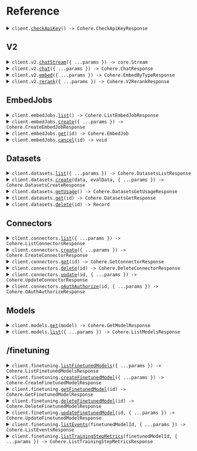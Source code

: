 # Reference

<details><summary><code>client.<a href="/src/Client.ts">checkApiKey</a>() -> Cohere.CheckApiKeyResponse</code></summary>
<dl>
<dd>

#### 📝 Description

<dl>
<dd>

<dl>
<dd>

Checks that the api key in the Authorization header is valid and active

</dd>
</dl>
</dd>
</dl>

#### 🔌 Usage

<dl>
<dd>

<dl>
<dd>

```typescript
await client.checkApiKey();
```

</dd>
</dl>
</dd>
</dl>

#### ⚙️ Parameters

<dl>
<dd>

<dl>
<dd>

**requestOptions:** `CohereClient.RequestOptions`

</dd>
</dl>
</dd>
</dl>

</dd>
</dl>
</details>

##

## V2

<details><summary><code>client.v2.<a href="/src/api/resources/v2/client/Client.ts">chatStream</a>({ ...params }) -> core.Stream<Cohere.StreamedChatResponseV2></code></summary>
<dl>
<dd>

#### 📝 Description

<dl>
<dd>

<dl>
<dd>

Generates a message from the model in response to a provided conversation. To learn how to use the Chat API with Streaming and RAG follow our Text Generation guides.

</dd>
</dl>
</dd>
</dl>

#### 🔌 Usage

<dl>
<dd>

<dl>
<dd>

```typescript
await client.v2.chatStream({
    model: "string",
    messages: [
        {
            role: "user",
            content: "string",
        },
    ],
    tools: [
        {
            type: "function",
            function: {
                name: "string",
                description: "string",
                parameters: {
                    string: {
                        key: "value",
                    },
                },
            },
        },
    ],
    documents: ["string"],
    citationOptions: {
        mode: Cohere.CitationOptionsMode.Fast,
    },
    responseFormat: {
        type: "text",
    },
    safetyMode: Cohere.V2ChatStreamRequestSafetyMode.Contextual,
    maxTokens: 1,
    stopSequences: ["string"],
    temperature: 1.1,
    seed: 1,
    frequencyPenalty: 1.1,
    presencePenalty: 1.1,
    k: 1.1,
    p: 1.1,
    returnPrompt: true,
});
```

</dd>
</dl>
</dd>
</dl>

#### ⚙️ Parameters

<dl>
<dd>

<dl>
<dd>

**request:** `Cohere.V2ChatStreamRequest`

</dd>
</dl>

<dl>
<dd>

**requestOptions:** `V2.RequestOptions`

</dd>
</dl>
</dd>
</dl>

</dd>
</dl>
</details>

<details><summary><code>client.v2.<a href="/src/api/resources/v2/client/Client.ts">chat</a>({ ...params }) -> Cohere.ChatResponse</code></summary>
<dl>
<dd>

#### 📝 Description

<dl>
<dd>

<dl>
<dd>

Generates a message from the model in response to a provided conversation. To learn how to use the Chat API with Streaming and RAG follow our Text Generation guides.

</dd>
</dl>
</dd>
</dl>

#### 🔌 Usage

<dl>
<dd>

<dl>
<dd>

```typescript
await client.v2.chat({
    model: "model",
    messages: [
        {
            role: "tool",
            toolCallId: "messages",
        },
    ],
});
```

</dd>
</dl>
</dd>
</dl>

#### ⚙️ Parameters

<dl>
<dd>

<dl>
<dd>

**request:** `Cohere.V2ChatRequest`

</dd>
</dl>

<dl>
<dd>

**requestOptions:** `V2.RequestOptions`

</dd>
</dl>
</dd>
</dl>

</dd>
</dl>
</details>

<details><summary><code>client.v2.<a href="/src/api/resources/v2/client/Client.ts">embed</a>({ ...params }) -> Cohere.EmbedByTypeResponse</code></summary>
<dl>
<dd>

#### 📝 Description

<dl>
<dd>

<dl>
<dd>

This endpoint returns text embeddings. An embedding is a list of floating point numbers that captures semantic information about the text that it represents.

Embeddings can be used to create text classifiers as well as empower semantic search. To learn more about embeddings, see the embedding page.

If you want to learn more how to use the embedding model, have a look at the [Semantic Search Guide](/docs/semantic-search).

</dd>
</dl>
</dd>
</dl>

#### 🔌 Usage

<dl>
<dd>

<dl>
<dd>

```typescript
await client.v2.embed({
    model: "model",
});
```

</dd>
</dl>
</dd>
</dl>

#### ⚙️ Parameters

<dl>
<dd>

<dl>
<dd>

**request:** `Cohere.V2EmbedRequest`

</dd>
</dl>

<dl>
<dd>

**requestOptions:** `V2.RequestOptions`

</dd>
</dl>
</dd>
</dl>

</dd>
</dl>
</details>

<details><summary><code>client.v2.<a href="/src/api/resources/v2/client/Client.ts">rerank</a>({ ...params }) -> Cohere.V2RerankResponse</code></summary>
<dl>
<dd>

#### 📝 Description

<dl>
<dd>

<dl>
<dd>

This endpoint takes in a query and a list of texts and produces an ordered array with each text assigned a relevance score.

</dd>
</dl>
</dd>
</dl>

#### 🔌 Usage

<dl>
<dd>

<dl>
<dd>

```typescript
await client.v2.rerank({
    model: "model",
    query: "query",
    documents: ["documents"],
});
```

</dd>
</dl>
</dd>
</dl>

#### ⚙️ Parameters

<dl>
<dd>

<dl>
<dd>

**request:** `Cohere.V2RerankRequest`

</dd>
</dl>

<dl>
<dd>

**requestOptions:** `V2.RequestOptions`

</dd>
</dl>
</dd>
</dl>

</dd>
</dl>
</details>

## EmbedJobs

<details><summary><code>client.embedJobs.<a href="/src/api/resources/embedJobs/client/Client.ts">list</a>() -> Cohere.ListEmbedJobResponse</code></summary>
<dl>
<dd>

#### 📝 Description

<dl>
<dd>

<dl>
<dd>

The list embed job endpoint allows users to view all embed jobs history for that specific user.

</dd>
</dl>
</dd>
</dl>

#### 🔌 Usage

<dl>
<dd>

<dl>
<dd>

```typescript
await client.embedJobs.list();
```

</dd>
</dl>
</dd>
</dl>

#### ⚙️ Parameters

<dl>
<dd>

<dl>
<dd>

**requestOptions:** `EmbedJobs.RequestOptions`

</dd>
</dl>
</dd>
</dl>

</dd>
</dl>
</details>

<details><summary><code>client.embedJobs.<a href="/src/api/resources/embedJobs/client/Client.ts">create</a>({ ...params }) -> Cohere.CreateEmbedJobResponse</code></summary>
<dl>
<dd>

#### 📝 Description

<dl>
<dd>

<dl>
<dd>

This API launches an async Embed job for a [Dataset](https://docs.cohere.com/docs/datasets) of type `embed-input`. The result of a completed embed job is new Dataset of type `embed-output`, which contains the original text entries and the corresponding embeddings.

</dd>
</dl>
</dd>
</dl>

#### 🔌 Usage

<dl>
<dd>

<dl>
<dd>

```typescript
await client.embedJobs.create({
    model: "model",
    datasetId: "dataset_id",
    inputType: Cohere.EmbedInputType.SearchDocument,
});
```

</dd>
</dl>
</dd>
</dl>

#### ⚙️ Parameters

<dl>
<dd>

<dl>
<dd>

**request:** `Cohere.CreateEmbedJobRequest`

</dd>
</dl>

<dl>
<dd>

**requestOptions:** `EmbedJobs.RequestOptions`

</dd>
</dl>
</dd>
</dl>

</dd>
</dl>
</details>

<details><summary><code>client.embedJobs.<a href="/src/api/resources/embedJobs/client/Client.ts">get</a>(id) -> Cohere.EmbedJob</code></summary>
<dl>
<dd>

#### 📝 Description

<dl>
<dd>

<dl>
<dd>

This API retrieves the details about an embed job started by the same user.

</dd>
</dl>
</dd>
</dl>

#### 🔌 Usage

<dl>
<dd>

<dl>
<dd>

```typescript
await client.embedJobs.get("id");
```

</dd>
</dl>
</dd>
</dl>

#### ⚙️ Parameters

<dl>
<dd>

<dl>
<dd>

**id:** `string` — The ID of the embed job to retrieve.

</dd>
</dl>

<dl>
<dd>

**requestOptions:** `EmbedJobs.RequestOptions`

</dd>
</dl>
</dd>
</dl>

</dd>
</dl>
</details>

<details><summary><code>client.embedJobs.<a href="/src/api/resources/embedJobs/client/Client.ts">cancel</a>(id) -> void</code></summary>
<dl>
<dd>

#### 📝 Description

<dl>
<dd>

<dl>
<dd>

This API allows users to cancel an active embed job. Once invoked, the embedding process will be terminated, and users will be charged for the embeddings processed up to the cancellation point. It's important to note that partial results will not be available to users after cancellation.

</dd>
</dl>
</dd>
</dl>

#### 🔌 Usage

<dl>
<dd>

<dl>
<dd>

```typescript
await client.embedJobs.cancel("id");
```

</dd>
</dl>
</dd>
</dl>

#### ⚙️ Parameters

<dl>
<dd>

<dl>
<dd>

**id:** `string` — The ID of the embed job to cancel.

</dd>
</dl>

<dl>
<dd>

**requestOptions:** `EmbedJobs.RequestOptions`

</dd>
</dl>
</dd>
</dl>

</dd>
</dl>
</details>

## Datasets

<details><summary><code>client.datasets.<a href="/src/api/resources/datasets/client/Client.ts">list</a>({ ...params }) -> Cohere.DatasetsListResponse</code></summary>
<dl>
<dd>

#### 📝 Description

<dl>
<dd>

<dl>
<dd>

List datasets that have been created.

</dd>
</dl>
</dd>
</dl>

#### 🔌 Usage

<dl>
<dd>

<dl>
<dd>

```typescript
await client.datasets.list();
```

</dd>
</dl>
</dd>
</dl>

#### ⚙️ Parameters

<dl>
<dd>

<dl>
<dd>

**request:** `Cohere.DatasetsListRequest`

</dd>
</dl>

<dl>
<dd>

**requestOptions:** `Datasets.RequestOptions`

</dd>
</dl>
</dd>
</dl>

</dd>
</dl>
</details>

<details><summary><code>client.datasets.<a href="/src/api/resources/datasets/client/Client.ts">create</a>(data, evalData, { ...params }) -> Cohere.DatasetsCreateResponse</code></summary>
<dl>
<dd>

#### 📝 Description

<dl>
<dd>

<dl>
<dd>

Create a dataset by uploading a file. See ['Dataset Creation'](https://docs.cohere.com/docs/datasets#dataset-creation) for more information.

</dd>
</dl>
</dd>
</dl>

#### 🔌 Usage

<dl>
<dd>

<dl>
<dd>

```typescript
await client.datasets.create(fs.createReadStream("/path/to/your/file"), fs.createReadStream("/path/to/your/file"), {
    name: "name",
    type: Cohere.DatasetType.EmbedInput,
});
```

</dd>
</dl>
</dd>
</dl>

#### ⚙️ Parameters

<dl>
<dd>

<dl>
<dd>

**data:** `File | fs.ReadStream | Blob`

</dd>
</dl>

<dl>
<dd>

**evalData:** `File | fs.ReadStream | Blob | undefined`

</dd>
</dl>

<dl>
<dd>

**request:** `Cohere.DatasetsCreateRequest`

</dd>
</dl>

<dl>
<dd>

**requestOptions:** `Datasets.RequestOptions`

</dd>
</dl>
</dd>
</dl>

</dd>
</dl>
</details>

<details><summary><code>client.datasets.<a href="/src/api/resources/datasets/client/Client.ts">getUsage</a>() -> Cohere.DatasetsGetUsageResponse</code></summary>
<dl>
<dd>

#### 📝 Description

<dl>
<dd>

<dl>
<dd>

View the dataset storage usage for your Organization. Each Organization can have up to 10GB of storage across all their users.

</dd>
</dl>
</dd>
</dl>

#### 🔌 Usage

<dl>
<dd>

<dl>
<dd>

```typescript
await client.datasets.getUsage();
```

</dd>
</dl>
</dd>
</dl>

#### ⚙️ Parameters

<dl>
<dd>

<dl>
<dd>

**requestOptions:** `Datasets.RequestOptions`

</dd>
</dl>
</dd>
</dl>

</dd>
</dl>
</details>

<details><summary><code>client.datasets.<a href="/src/api/resources/datasets/client/Client.ts">get</a>(id) -> Cohere.DatasetsGetResponse</code></summary>
<dl>
<dd>

#### 📝 Description

<dl>
<dd>

<dl>
<dd>

Retrieve a dataset by ID. See ['Datasets'](https://docs.cohere.com/docs/datasets) for more information.

</dd>
</dl>
</dd>
</dl>

#### 🔌 Usage

<dl>
<dd>

<dl>
<dd>

```typescript
await client.datasets.get("id");
```

</dd>
</dl>
</dd>
</dl>

#### ⚙️ Parameters

<dl>
<dd>

<dl>
<dd>

**id:** `string`

</dd>
</dl>

<dl>
<dd>

**requestOptions:** `Datasets.RequestOptions`

</dd>
</dl>
</dd>
</dl>

</dd>
</dl>
</details>

<details><summary><code>client.datasets.<a href="/src/api/resources/datasets/client/Client.ts">delete</a>(id) -> Record<string, unknown></code></summary>
<dl>
<dd>

#### 📝 Description

<dl>
<dd>

<dl>
<dd>

Delete a dataset by ID. Datasets are automatically deleted after 30 days, but they can also be deleted manually.

</dd>
</dl>
</dd>
</dl>

#### 🔌 Usage

<dl>
<dd>

<dl>
<dd>

```typescript
await client.datasets.delete("id");
```

</dd>
</dl>
</dd>
</dl>

#### ⚙️ Parameters

<dl>
<dd>

<dl>
<dd>

**id:** `string`

</dd>
</dl>

<dl>
<dd>

**requestOptions:** `Datasets.RequestOptions`

</dd>
</dl>
</dd>
</dl>

</dd>
</dl>
</details>

## Connectors

<details><summary><code>client.connectors.<a href="/src/api/resources/connectors/client/Client.ts">list</a>({ ...params }) -> Cohere.ListConnectorsResponse</code></summary>
<dl>
<dd>

#### 📝 Description

<dl>
<dd>

<dl>
<dd>

Returns a list of connectors ordered by descending creation date (newer first). See ['Managing your Connector'](https://docs.cohere.com/docs/managing-your-connector) for more information.

</dd>
</dl>
</dd>
</dl>

#### 🔌 Usage

<dl>
<dd>

<dl>
<dd>

```typescript
await client.connectors.list();
```

</dd>
</dl>
</dd>
</dl>

#### ⚙️ Parameters

<dl>
<dd>

<dl>
<dd>

**request:** `Cohere.ConnectorsListRequest`

</dd>
</dl>

<dl>
<dd>

**requestOptions:** `Connectors.RequestOptions`

</dd>
</dl>
</dd>
</dl>

</dd>
</dl>
</details>

<details><summary><code>client.connectors.<a href="/src/api/resources/connectors/client/Client.ts">create</a>({ ...params }) -> Cohere.CreateConnectorResponse</code></summary>
<dl>
<dd>

#### 📝 Description

<dl>
<dd>

<dl>
<dd>

Creates a new connector. The connector is tested during registration and will cancel registration when the test is unsuccessful. See ['Creating and Deploying a Connector'](https://docs.cohere.com/docs/creating-and-deploying-a-connector) for more information.

</dd>
</dl>
</dd>
</dl>

#### 🔌 Usage

<dl>
<dd>

<dl>
<dd>

```typescript
await client.connectors.create({
    name: "name",
    url: "url",
});
```

</dd>
</dl>
</dd>
</dl>

#### ⚙️ Parameters

<dl>
<dd>

<dl>
<dd>

**request:** `Cohere.CreateConnectorRequest`

</dd>
</dl>

<dl>
<dd>

**requestOptions:** `Connectors.RequestOptions`

</dd>
</dl>
</dd>
</dl>

</dd>
</dl>
</details>

<details><summary><code>client.connectors.<a href="/src/api/resources/connectors/client/Client.ts">get</a>(id) -> Cohere.GetConnectorResponse</code></summary>
<dl>
<dd>

#### 📝 Description

<dl>
<dd>

<dl>
<dd>

Retrieve a connector by ID. See ['Connectors'](https://docs.cohere.com/docs/connectors) for more information.

</dd>
</dl>
</dd>
</dl>

#### 🔌 Usage

<dl>
<dd>

<dl>
<dd>

```typescript
await client.connectors.get("id");
```

</dd>
</dl>
</dd>
</dl>

#### ⚙️ Parameters

<dl>
<dd>

<dl>
<dd>

**id:** `string` — The ID of the connector to retrieve.

</dd>
</dl>

<dl>
<dd>

**requestOptions:** `Connectors.RequestOptions`

</dd>
</dl>
</dd>
</dl>

</dd>
</dl>
</details>

<details><summary><code>client.connectors.<a href="/src/api/resources/connectors/client/Client.ts">delete</a>(id) -> Cohere.DeleteConnectorResponse</code></summary>
<dl>
<dd>

#### 📝 Description

<dl>
<dd>

<dl>
<dd>

Delete a connector by ID. See ['Connectors'](https://docs.cohere.com/docs/connectors) for more information.

</dd>
</dl>
</dd>
</dl>

#### 🔌 Usage

<dl>
<dd>

<dl>
<dd>

```typescript
await client.connectors.delete("id");
```

</dd>
</dl>
</dd>
</dl>

#### ⚙️ Parameters

<dl>
<dd>

<dl>
<dd>

**id:** `string` — The ID of the connector to delete.

</dd>
</dl>

<dl>
<dd>

**requestOptions:** `Connectors.RequestOptions`

</dd>
</dl>
</dd>
</dl>

</dd>
</dl>
</details>

<details><summary><code>client.connectors.<a href="/src/api/resources/connectors/client/Client.ts">update</a>(id, { ...params }) -> Cohere.UpdateConnectorResponse</code></summary>
<dl>
<dd>

#### 📝 Description

<dl>
<dd>

<dl>
<dd>

Update a connector by ID. Omitted fields will not be updated. See ['Managing your Connector'](https://docs.cohere.com/docs/managing-your-connector) for more information.

</dd>
</dl>
</dd>
</dl>

#### 🔌 Usage

<dl>
<dd>

<dl>
<dd>

```typescript
await client.connectors.update("id");
```

</dd>
</dl>
</dd>
</dl>

#### ⚙️ Parameters

<dl>
<dd>

<dl>
<dd>

**id:** `string` — The ID of the connector to update.

</dd>
</dl>

<dl>
<dd>

**request:** `Cohere.UpdateConnectorRequest`

</dd>
</dl>

<dl>
<dd>

**requestOptions:** `Connectors.RequestOptions`

</dd>
</dl>
</dd>
</dl>

</dd>
</dl>
</details>

<details><summary><code>client.connectors.<a href="/src/api/resources/connectors/client/Client.ts">oAuthAuthorize</a>(id, { ...params }) -> Cohere.OAuthAuthorizeResponse</code></summary>
<dl>
<dd>

#### 📝 Description

<dl>
<dd>

<dl>
<dd>

Authorize the connector with the given ID for the connector oauth app. See ['Connector Authentication'](https://docs.cohere.com/docs/connector-authentication) for more information.

</dd>
</dl>
</dd>
</dl>

#### 🔌 Usage

<dl>
<dd>

<dl>
<dd>

```typescript
await client.connectors.oAuthAuthorize("id");
```

</dd>
</dl>
</dd>
</dl>

#### ⚙️ Parameters

<dl>
<dd>

<dl>
<dd>

**id:** `string` — The ID of the connector to authorize.

</dd>
</dl>

<dl>
<dd>

**request:** `Cohere.ConnectorsOAuthAuthorizeRequest`

</dd>
</dl>

<dl>
<dd>

**requestOptions:** `Connectors.RequestOptions`

</dd>
</dl>
</dd>
</dl>

</dd>
</dl>
</details>

## Models

<details><summary><code>client.models.<a href="/src/api/resources/models/client/Client.ts">get</a>(model) -> Cohere.GetModelResponse</code></summary>
<dl>
<dd>

#### 📝 Description

<dl>
<dd>

<dl>
<dd>

Returns the details of a model, provided its name.

</dd>
</dl>
</dd>
</dl>

#### 🔌 Usage

<dl>
<dd>

<dl>
<dd>

```typescript
await client.models.get("command-r");
```

</dd>
</dl>
</dd>
</dl>

#### ⚙️ Parameters

<dl>
<dd>

<dl>
<dd>

**model:** `string`

</dd>
</dl>

<dl>
<dd>

**requestOptions:** `Models.RequestOptions`

</dd>
</dl>
</dd>
</dl>

</dd>
</dl>
</details>

<details><summary><code>client.models.<a href="/src/api/resources/models/client/Client.ts">list</a>({ ...params }) -> Cohere.ListModelsResponse</code></summary>
<dl>
<dd>

#### 📝 Description

<dl>
<dd>

<dl>
<dd>

Returns a list of models available for use. The list contains models from Cohere as well as your fine-tuned models.

</dd>
</dl>
</dd>
</dl>

#### 🔌 Usage

<dl>
<dd>

<dl>
<dd>

```typescript
await client.models.list();
```

</dd>
</dl>
</dd>
</dl>

#### ⚙️ Parameters

<dl>
<dd>

<dl>
<dd>

**request:** `Cohere.ModelsListRequest`

</dd>
</dl>

<dl>
<dd>

**requestOptions:** `Models.RequestOptions`

</dd>
</dl>
</dd>
</dl>

</dd>
</dl>
</details>

## /finetuning

<details><summary><code>client.finetuning.<a href="/src/api/resources/finetuning/client/Client.ts">listFinetunedModels</a>({ ...params }) -> Cohere.ListFinetunedModelsResponse</code></summary>
<dl>
<dd>

#### 🔌 Usage

<dl>
<dd>

<dl>
<dd>

```typescript
await client.finetuning.listFinetunedModels();
```

</dd>
</dl>
</dd>
</dl>

#### ⚙️ Parameters

<dl>
<dd>

<dl>
<dd>

**request:** `Cohere.FinetuningListFinetunedModelsRequest`

</dd>
</dl>

<dl>
<dd>

**requestOptions:** `Finetuning.RequestOptions`

</dd>
</dl>
</dd>
</dl>

</dd>
</dl>
</details>

<details><summary><code>client.finetuning.<a href="/src/api/resources/finetuning/client/Client.ts">createFinetunedModel</a>({ ...params }) -> Cohere.CreateFinetunedModelResponse</code></summary>
<dl>
<dd>

#### 🔌 Usage

<dl>
<dd>

<dl>
<dd>

```typescript
await client.finetuning.createFinetunedModel({
    name: "api-test",
    settings: {
        baseModel: {
            baseType: Cohere.BaseType.BaseTypeChat,
        },
        datasetId: "my-dataset-id",
    },
});
```

</dd>
</dl>
</dd>
</dl>

#### ⚙️ Parameters

<dl>
<dd>

<dl>
<dd>

**request:** `Cohere.FinetunedModel`

</dd>
</dl>

<dl>
<dd>

**requestOptions:** `Finetuning.RequestOptions`

</dd>
</dl>
</dd>
</dl>

</dd>
</dl>
</details>

<details><summary><code>client.finetuning.<a href="/src/api/resources/finetuning/client/Client.ts">getFinetunedModel</a>(id) -> Cohere.GetFinetunedModelResponse</code></summary>
<dl>
<dd>

#### 🔌 Usage

<dl>
<dd>

<dl>
<dd>

```typescript
await client.finetuning.getFinetunedModel("id");
```

</dd>
</dl>
</dd>
</dl>

#### ⚙️ Parameters

<dl>
<dd>

<dl>
<dd>

**id:** `string` — The fine-tuned model ID.

</dd>
</dl>

<dl>
<dd>

**requestOptions:** `Finetuning.RequestOptions`

</dd>
</dl>
</dd>
</dl>

</dd>
</dl>
</details>

<details><summary><code>client.finetuning.<a href="/src/api/resources/finetuning/client/Client.ts">deleteFinetunedModel</a>(id) -> Cohere.DeleteFinetunedModelResponse</code></summary>
<dl>
<dd>

#### 🔌 Usage

<dl>
<dd>

<dl>
<dd>

```typescript
await client.finetuning.deleteFinetunedModel("id");
```

</dd>
</dl>
</dd>
</dl>

#### ⚙️ Parameters

<dl>
<dd>

<dl>
<dd>

**id:** `string` — The fine-tuned model ID.

</dd>
</dl>

<dl>
<dd>

**requestOptions:** `Finetuning.RequestOptions`

</dd>
</dl>
</dd>
</dl>

</dd>
</dl>
</details>

<details><summary><code>client.finetuning.<a href="/src/api/resources/finetuning/client/Client.ts">updateFinetunedModel</a>(id, { ...params }) -> Cohere.UpdateFinetunedModelResponse</code></summary>
<dl>
<dd>

#### 🔌 Usage

<dl>
<dd>

<dl>
<dd>

```typescript
await client.finetuning.updateFinetunedModel("id", {
    name: "name",
    settings: {
        baseModel: {
            baseType: Cohere.BaseType.BaseTypeUnspecified,
        },
        datasetId: "dataset_id",
    },
});
```

</dd>
</dl>
</dd>
</dl>

#### ⚙️ Parameters

<dl>
<dd>

<dl>
<dd>

**id:** `string` — FinetunedModel ID.

</dd>
</dl>

<dl>
<dd>

**request:** `Cohere.FinetuningUpdateFinetunedModelRequest`

</dd>
</dl>

<dl>
<dd>

**requestOptions:** `Finetuning.RequestOptions`

</dd>
</dl>
</dd>
</dl>

</dd>
</dl>
</details>

<details><summary><code>client.finetuning.<a href="/src/api/resources/finetuning/client/Client.ts">listEvents</a>(finetunedModelId, { ...params }) -> Cohere.ListEventsResponse</code></summary>
<dl>
<dd>

#### 🔌 Usage

<dl>
<dd>

<dl>
<dd>

```typescript
await client.finetuning.listEvents("finetuned_model_id");
```

</dd>
</dl>
</dd>
</dl>

#### ⚙️ Parameters

<dl>
<dd>

<dl>
<dd>

**finetunedModelId:** `string` — The parent fine-tuned model ID.

</dd>
</dl>

<dl>
<dd>

**request:** `Cohere.FinetuningListEventsRequest`

</dd>
</dl>

<dl>
<dd>

**requestOptions:** `Finetuning.RequestOptions`

</dd>
</dl>
</dd>
</dl>

</dd>
</dl>
</details>

<details><summary><code>client.finetuning.<a href="/src/api/resources/finetuning/client/Client.ts">listTrainingStepMetrics</a>(finetunedModelId, { ...params }) -> Cohere.ListTrainingStepMetricsResponse</code></summary>
<dl>
<dd>

#### 🔌 Usage

<dl>
<dd>

<dl>
<dd>

```typescript
await client.finetuning.listTrainingStepMetrics("finetuned_model_id");
```

</dd>
</dl>
</dd>
</dl>

#### ⚙️ Parameters

<dl>
<dd>

<dl>
<dd>

**finetunedModelId:** `string` — The parent fine-tuned model ID.

</dd>
</dl>

<dl>
<dd>

**request:** `Cohere.FinetuningListTrainingStepMetricsRequest`

</dd>
</dl>

<dl>
<dd>

**requestOptions:** `Finetuning.RequestOptions`

</dd>
</dl>
</dd>
</dl>

</dd>
</dl>
</details>
